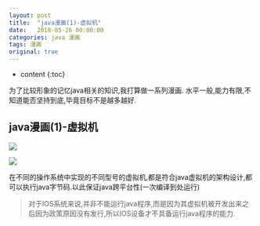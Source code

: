 ```yaml
---
layout: post
title:  "java漫画(1)-虚拟机"
date:   2018-05-26 00:00:00
categories: java 漫画
tags: 漫画
original: true
---
```


* content
{:toc}

为了比较形象的记忆java相关的知识,我打算做一系列漫画.
水平一般,能力有限,不知道能否坚持到底,毕竟目标不是越多越好.






## java漫画(1)-虚拟机


![](http://p8t4291gd.bkt.clouddn.com/markdown-image-paste-1526632977198)

![](http://p8t4291gd.bkt.clouddn.com/markdown-image-paste-1526633004607)

在不同的操作系统中实现的不同型号的虚拟机,都是符合java虚拟机的架构设计,都可以执行java字节码.以此保证java跨平台性(一次编译到处运行)
> 对于IOS系统来说,并非不能运行java程序,而是因为其虚拟机被开发出来之后因为政策原因没有发行,所以IOS设备才不具备运行java程序的能力.


